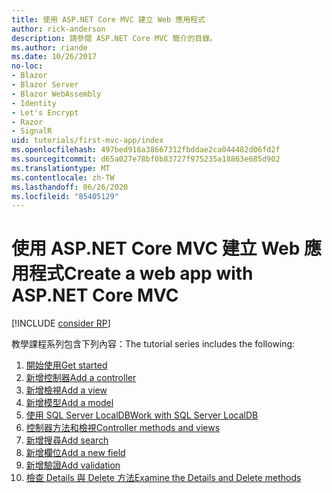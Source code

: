 ```yaml
---
title: 使用 ASP.NET Core MVC 建立 Web 應用程式
author: rick-anderson
description: 請參閱 ASP.NET Core MVC 簡介的目錄。
ms.author: riande
ms.date: 10/26/2017
no-loc:
- Blazor
- Blazor Server
- Blazor WebAssembly
- Identity
- Let's Encrypt
- Razor
- SignalR
uid: tutorials/first-mvc-app/index
ms.openlocfilehash: 497bed916a38667312fbddae2ca044482d06fd2f
ms.sourcegitcommit: d65a027e78bf0b83727f975235a18863e685d902
ms.translationtype: MT
ms.contentlocale: zh-TW
ms.lasthandoff: 06/26/2020
ms.locfileid: "85405129"
---
```

# <a name="create-a-web-app-with-aspnet-core-mvc"></a><span data-ttu-id="84b03-103">使用 ASP.NET Core MVC 建立 Web 應用程式</span><span class="sxs-lookup"><span data-stu-id="84b03-103">Create a web app with ASP.NET Core MVC</span></span>

[!INCLUDE [consider RP](~/includes/razor.md)]

<span data-ttu-id="84b03-104">教學課程系列包含下列內容：</span><span class="sxs-lookup"><span data-stu-id="84b03-104">The tutorial series includes the following:</span></span>

1. [<span data-ttu-id="84b03-105">開始使用</span><span class="sxs-lookup"><span data-stu-id="84b03-105">Get started</span></span>](start-mvc.md)
1. [<span data-ttu-id="84b03-106">新增控制器</span><span class="sxs-lookup"><span data-stu-id="84b03-106">Add a controller</span></span>](adding-controller.md)
1. [<span data-ttu-id="84b03-107">新增檢視</span><span class="sxs-lookup"><span data-stu-id="84b03-107">Add a view</span></span>](adding-view.md)
1. [<span data-ttu-id="84b03-108">新增模型</span><span class="sxs-lookup"><span data-stu-id="84b03-108">Add a model</span></span>](adding-model.md)
1. [<span data-ttu-id="84b03-109">使用 SQL Server LocalDB</span><span class="sxs-lookup"><span data-stu-id="84b03-109">Work with SQL Server LocalDB</span></span>](working-with-sql.md)
1. [<span data-ttu-id="84b03-110">控制器方法和檢視</span><span class="sxs-lookup"><span data-stu-id="84b03-110">Controller methods and views</span></span>](controller-methods-views.md)
1. [<span data-ttu-id="84b03-111">新增搜尋</span><span class="sxs-lookup"><span data-stu-id="84b03-111">Add search</span></span>](search.md)
1. [<span data-ttu-id="84b03-112">新增欄位</span><span class="sxs-lookup"><span data-stu-id="84b03-112">Add a new field</span></span>](new-field.md)
1. [<span data-ttu-id="84b03-113">新增驗證</span><span class="sxs-lookup"><span data-stu-id="84b03-113">Add validation</span></span>](validation.md)
1. [<span data-ttu-id="84b03-114">檢查 Details 與 Delete 方法</span><span class="sxs-lookup"><span data-stu-id="84b03-114">Examine the Details and Delete methods</span></span>](details.md)
